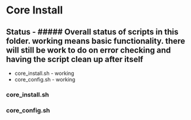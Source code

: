 # Core Install

## Status - ##### Overall status of scripts in this folder. working means basic functionality. there will still be work to do on error checking and having the script clean up after itself
* core_install.sh - working
* core_config.sh - working

### core_install.sh

### core_config.sh
